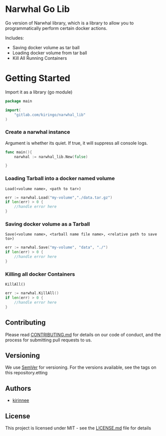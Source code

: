 # Narwhal Go Lib

Go version of Narwhal library, which is a library to allow you to programmatically perform certain docker 
actions.

Includes:
- Saving docker volume as tar ball
- Loading docker volume from tar ball
- Kill All Running Containers

# Getting Started
Import it as a library (go module)
```go
package main

import(
    "gitlab.com/kiringo/narwhal_lib"
)
```

### Create a narwhal instance  
Argument is whether its quiet. If true, it will suppress all console logs.
```go
func main(){
    narwhal := narwhal_lib.New(false)

}
``` 

### Loading Tarball into a docker named volume
`Load(<volume name>, <path to tar>)`
```go
err := narwhal.Load("my-volume","./data.tar.gz")
if len(err) > 0 {
    //handle error here
}
```

### Saving docker volume as a Tarball
`Save(<volume name>, <tarball name file name>, <relative path to save to>)`
```go
err := narwhal.Save("my-volume", "data", "./")
if len(err) > 0 {
    //handle error here
}
```

### Killing all docker Containers
`KillAll()`
```go
err := narwhal.KillAll()
if len(err) > 0 {
    //handle error here
}
```

## Contributing
Please read [CONTRIBUTING.md](CONTRIBUTING.MD) for details on our code of conduct, and the process for submitting pull requests to us.

## Versioning 
We use [SemVer](https://semver.org/) for versioning. For the versions available, see the tags on this repository.etting

## Authors
* [kirinnee](mailto:kirinnee97@gmail.com) 

## License
This project is licensed under MIT - see the [LICENSE.md](LICENSE.MD) file for details